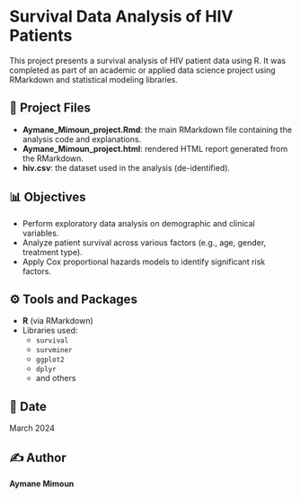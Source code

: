 # Survival Data Analysis of HIV Patients

This project presents a survival analysis of HIV patient data using R. It was completed as part of an academic or applied data science project using RMarkdown and statistical modeling libraries.

## 📁 Project Files

- **Aymane_Mimoun_project.Rmd**: the main RMarkdown file containing the analysis code and explanations.
- **Aymane_Mimoun_project.html**: rendered HTML report generated from the RMarkdown.
- **hiv.csv**: the dataset used in the analysis (de-identified).

## 📊 Objectives

- Perform exploratory data analysis on demographic and clinical variables.
- Analyze patient survival across various factors (e.g., age, gender, treatment type).
- Apply Cox proportional hazards models to identify significant risk factors.

## ⚙️ Tools and Packages

- **R** (via RMarkdown)
- Libraries used:
  - `survival`
  - `survminer`
  - `ggplot2`
  - `dplyr`
  - and others

## 📅 Date

March 2024

## ✍️ Author

**Aymane Mimoun**
